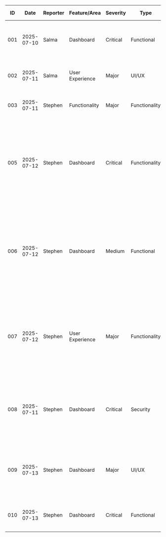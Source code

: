 

| ID  | Date       | Reporter | Feature/Area    | Severity | Type          | Description                                                                  | Steps to Reproduce                                                                                                                    | Expected Result                                    | Actual Result                              | Status      | Screenshot/URL                                                              |
| --- | ---------- | -------- | --------------- | -------- | ------------- | ---------------------------------------------------------------------------- | ------------------------------------------------------------------------------------------------------------------------------------- | -------------------------------------------------- | ------------------------------------------ | ----------- | --------------------------------------------------------------------------- |
| 001 | 2025-07-10 | Salma    | Dashboard       | Critical | Functional    | Unable to load dashboard for new users                                       | 1. Register as new user<br>2. Log in<br>3. Access dashboard                                                                           | Dashboard loads successfully                       | Error 500 displayed                        | Open        | ![img1](screenshots/001.png)                                                |
| 002 | 2025-07-11 | Salma    | User Experience | Major    | UI/UX         | Navigation menu overlaps page content                                        | 1. Resize browser to 1024x768<br>2. Open dashboard                                                                                    | Navigation menu adjusts responsively               | Menu overlaps content                      | Open.      | ![img2](screenshots/002.png)                                                |
| 003 | 2025-07-11 | Stephen  | Functionality   | Major    | Functionality | Refresh always returns to the homepage                                       | 1. Click on awareness<br>2. Refresh the page                                                                                          | Refreshes the awareness page                       | Reverts to the homepage                    | In Progress | https://github.com/RiuK-47/CleanCity-KCS-Project/issues/4                   |
| 005 | 2025-07-12 | Stephen  | Dashboard       | Critical | Functionality | Filter Combinations not working correctly                                    | 1. Click on Dashboard<br>2. Dropdown the filter by status and select pending<br>3. Dropdown the filter by location and select Nairobi | Only pending requests in Nairobi should be showing | All status in Nairobi showing              | Open        | https://github.com/RiuK-47/CleanCity-KCS-Project/issues/5#issue-3233292577  |
| 006 | 2025-07-12 | Stephen  | Dashboard       | Medium   | Functional    | Admin update of status does not reflect error when clicked without selection | 1. Log in as an admin<br>2. Navigate to the admin segment<br>3. Click on update status without selecting a request                    | Error message instructing to fill the fields       | No error message                           | Open        | https://github.com/RiuK-47/CleanCity-KCS-Project/issues/6#issue-3233308953  |
| 007 | 2025-07-12 | Stephen  | User Experience | Major    | Functionality | Same status update to a request                                              | 1. Log in as an admin<br>2. Navigate to the admin section<br>3. Click edit button<br>4. Update to same status                         | Error message warning against same status update   | Request status updated successfully        | In Progress | https://github.com/RiuK-47/CleanCity-KCS-Project/issues/7#issue-3233326162  |
| 008 | 2025-07-11 | Stephen  | Dashboard       | Critical | Security      | App doesn't log out after closing                                            | 1. Open app<br>2. Login with admin credentials<br>3. Close tab<br>4. Reopen from history                                              | New user login path                                | App remains logged in with same account    | Open        | https://github.com/RiuK-47/CleanCity-KCS-Project/issues/8                   |
| 009 | 2025-07-13 | Stephen  | Dashboard       | Major    | UI/UX         | Error message for mandatory fields overlaps dashboard header                 | 1. Log into app<br>2. Navigate to Homepage<br>3. Submit empty form                                                                    | Error message should show on body                  | Error message displays on dashboard header | Open        | https://github.com/RiuK-47/CleanCity-KCS-Project/issues/9                   |
| 010 | 2025-07-13 | Stephen  | Dashboard       | Critical | Functional    | After login, user directed to dashboard instead of homepage                  | 1. Log in as a user<br>2. Wait for redirection                                                                                        | Redirection to Homepage                            | Redirection to dashboard segment           | Open        | https://github.com/RiuK-47/CleanCity-KCS-Project/issues/10#issue-3233402557 |
